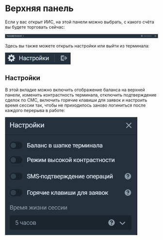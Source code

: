 # Верхняя панель
Если у вас открыт ИИС, на этой панели можно выбрать, с какого счёта вы будете торговать сейчас:

![alt text](topbar.png) 

Здесь вы также можете открыть настройки или выйти из терминала: 

![alt text](topbar_2.png)

## Настройки
В этой вкладке можно включить отображение баланса на верхней панели, изменить контрастность терминала, отключить подтверждение сделок по СМС, включить горячие клавиши для заявок и настроить время сессии так, чтобы не приходилось заново логиниться после каждого перерыва в работе:

![alt text](topbar_settings.png)
